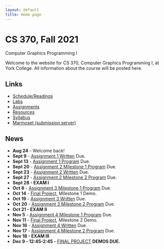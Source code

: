 ```yaml
---
layout: default
title: Home page
---
```


# CS 370, Fall 2021

<div id="subtitle">Computer Graphics Programming I</div>

Welcome to the website for CS 370, Computer Graphics Programming I, at York College.  All information about the course will be posted here.

## Links

* [Schedule/Readings](labs/schedule.html)
* [Labs](labs/index.html)
* [Assignments](assign/index.html)
* [Resources](resources.html)
* [Syllabus](syllabus.html)
* [Marmoset (submission server)](https://cs.ycp.edu/marmoset)

## News
* **Aug 24** - Welcome back!
* **Sept 9** - [Assignment 1 Written](assign/assign01.html) Due.
* **Sept 13** - [Assignment 1 Program](assign/assign01.html) Due.
* **Sept 20** - [Assignment 2 Milestone 1 Program](assign/assign02.html) Due.
* **Sept 23** - [Assignment 2 Written](assign/assign02.html) Due.
* **Sept 27** - [Assignment 2 Milestone 2 Program](assign/assign02.html) Due.
* **Sept 28 - EXAM I**
* **Oct 8** - [Assignment 3 Milestone 1 Program](assign/assign03.html) Due.
* **Oct 14** - [Final Project](assign/project.html), Milestone 1 Demo.
* **Oct 19** - [Assignment 3 Written](assign/assign03.html) Due.
* **Oct 20** - [Assignment 3 Milestone 2 Program](assign/assign03.html) Due.
* **Oct 21 - EXAM II**
* **Nov 5** - [Assignment 4 Milestone 1 Program](assign/assign04.html) Due.
* **Nov 11** - [Final Project](assign/project.html), Milestone 2 Demo.
* **Nov 16** - [Assignment 4 Written](assign/assign04.html) Due.
* **Nov 17** - [Assignment 4 Milestone 2 Program](assign/assign04.html) Due.
* **Nov 18 - EXAM III**
* **Dec 9 - 12:45-2:45 -** [FINAL PROJECT](assign/project.html) **DEMOS DUE.**

<!--
* **Sept 10** - [Assignment 1 Written](assign/assign01.html) Due.
* **Sept 14** - [Assignment 1 Program](assign/assign01.html) Due.
* **Sept 21** - [Assignment 2 Milestone 1 Program](assign/assign02.html) Due.
* **Sept 24** - [Assignment 2 Written](assign/assign02.html) Due.
* **Sept 28** - [Assignment 2 Milestone 2 Program](assign/assign02.html) Due.
* **Sept 29 - EXAM I**
* **Oct 8** - [Assignment 3 Milestone 1 Program](assign/assign03.html) Due.
* **Oct 13** - [Final Project](assign/project.html), Milestone 1 Demo.
* **Oct 15** - [Assignment 3 Written](assign/assign03.html) Due.
* **Oct 19** - [Assignment 3 Milestone 2 Program](assign/assign03.html) Due.
* **Oct 20 - EXAM II**
* **Updated: Nov 4** - [Assignment 4 Milestone 1 Program](assign/assign04.html) Due.
* **Oct 13** - [Final Project](assign/project.html), Milestone 1 Demo.
* **Nov 12** - [Assignment 4 Written](assign/assign04.html) Due.
* **Nov 16** - [Assignment 4 Milestone 2 Program](assign/assign04.html) Due.
* **Nov 17 - EXAM III**
* **Dec 3 - 102 (2pm section) - 12:45-2:45 -** [FINAL PROJECT](assign/project.html) **DEMOS DUE.**
* **Dec 5 - 101 (12:30pm section) - 10:15-12:15 -** [FINAL PROJECT](assign/project.html) **DEMOS DUE .**
-->
